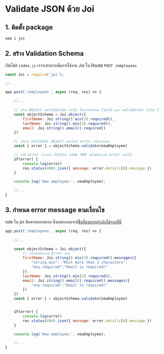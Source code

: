 
# Validate JSON ด้วย Joi

## 1. ติดตั้ง package 

```bash
npm i joi 
```

## 2. สร้าง Validation Schema

เปิดไฟล์ `index.js` เราจะทำการเพิ่มการใช้งาน Joi ใน Route `POST /employees`

```js
const Joi = require('joi');

//...

app.post('/employees', async (req, res) => {
    
    //...

    // สร้าง Object validation rule โดยการกำหนด field และ validation rule ให้แต่ละ field
    const objectSchema = Joi.object({
        firstName: Joi.string().min(3).required(),
        lastName: Joi.string().min(3).required(),
        email: Joi.string().email().required()
    })

    // ทำการ validate object และนำค่า error มาตรวจสอบ
    const { error } = objectSchema.validate(newEmployee)

    // ถ้ามี error เราจะส่ง Status code 400 พร้อมข้อความ error กลับไป
    if(error) {
        console.log(error)
        res.status(400).json({ message: error.details[0].message })
    }

    console.log('New employee:', newEmployee);

    //...
}
```

## 3. กำหนด error message ตามเงื่อนไข

rule ใน joi มีหลากหลายแบบ ซึ่งแต่ละแบบจะมี[ชื่อที่สามารถอ้างอิงได้จากที่นี่](https://joi.dev/api/?v=17.6.0#errors)

```js
app.post('/employees', async (req, res) => {
    
    //...

    const objectSchema = Joi.object({
        // กำหนดข้อความ Error ตาม
        firstName: Joi.string().min(3).required().messages({
            "string.min": "Must more than 3 characters",
            "any.required":"Email is required!"
        }),
        lastName: Joi.string().min(3).required(),
        email: Joi.string().email().required().messages({
            "any.required":"Email is required!"
        })
    })
    const { error } = objectSchema.validate(newEmployee)


    if(error) {
        console.log(error)
        res.status(400).json({ message: error.details[0].message })
    }

    console.log('New employee:', newEmployee);

    //...
}
```